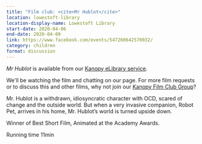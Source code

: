 ```yaml
---
title: "Film club: <cite>Mr Hublot</cite>"
location: lowestoft-library
location-display-name: Lowestoft Library
start-date: 2020-04-06
end-date: 2020-04-09
link: https://www.facebook.com/events/547260642570032/
category: children
format: discussion
---
```


<cite>Mr Hublot</cite> is available from our [Kanopy eLibrary service](/elibrary/kanopy/).

We'll be watching the film and chatting on our page. For more film requests or to discuss this and other films, why not join our [Kanopy Film Club Group](https://www.facebook.com/groups/LowLibKanopyFilmClub/)?

Mr. Hublot is a withdrawn, idiosyncratic character with OCD, scared of change and the outside world. But when a very invasive companion, Robot Pet, arrives in his home, Mr. Hublot’s world is turned upside down.

Winner of Best Short Film, Animated at the Academy Awards.

Running time 11min
